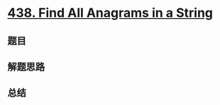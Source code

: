 # [438. Find All Anagrams in a String](https://leetcode.com/problems/find-all-anagrams-in-a-string/)

## 题目


## 解题思路


## 总结



